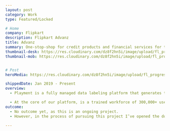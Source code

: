 ```yaml
---
layout: post
category: Work
type: Featured/Locked

# Home
company: Flipkart
description: Flipkart Advanz
title: Advanz
summary: One-stop-shop for credit products and financial services for the aspirers and the next billion.
thumbnail-desk: https://res.cloudinary.com/dz8f2hn5i/image/upload/fl_progressive/v1582983785/Advanz/Thumbnail_-_2_cuntcl.png
thumbnail-mob: https://res.cloudinary.com/dz8f2hn5i/image/upload/fl_progressive/v1582983785/Advanz/Thumbnail_-_1_gtarmp.png


# Post
heroMedia: https://res.cloudinary.com/dz8f2hn5i/image/upload/fl_progressive/v1582983785/Advanz/Thumbnail_-_2_cuntcl.png

shippedDate: Jan 2019 - Present
overview:
  - Playment is a fully managed data labeling platform that generates training data for computer vision models at scale using crowdsourcing. The motto is to empower companies in the Autonomous Vehicle, Drones, Mapping, and similar spaces with high precision annotation services. We are a young company backed by Y-Combinator and SAIF Partners; we have helped the likes of Nio, Didi Chuxing..

  - At the core of our platform, is a trained workforce of 300,000+ users (Players/Annotators) managed by their human intelligence experts who build annotation tasks on the training data and deliver results with assured quality.
outcome:
  - No outcome yet, as this is an ongoing project.
  - However, in the process of pursuing this project I’ve opened the door to the world of Swift and iOS development, so in that sense it’s already a great success.

---
```




